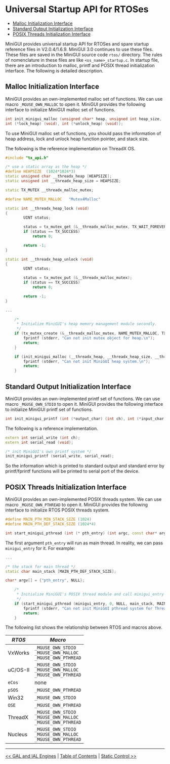 # Universal Startup API for RTOSes

- [Malloc Initialization Interface](#malloc-initialization-interface)
- [Standard Output Initialization Interface](#standard-output-initialization-interface)
- [POSIX Threads Initialization Interface](#posix-threads-initialization-interface)


MiniGUI provides universal startup API for RTOSes and spare startup
reference files in V2.0.4/1.6.9. MiniGUI 3.0 continues to use these files.
These files are saved in the MiniGUI source code `rtos/` directory. The rules of
nomenclature in these files are like `<os_name>_startup.c`. In startup
file, there are an introduction to malloc, printf and POSIX thread
initialization interface. The following is detailed description.

## Malloc Initialization Interface

MiniGUI provides an own-implemented malloc set of functions. We can use macro
`_MGUSE_OWN_MALLOC` to open it. MiniGUI provides the following interface to
initialize MiniGUI malloc set of functions.

```cpp
int init_minigui_malloc (unsigned char* heap, unsigned int heap_size,
int (*lock_heap) (void), int (*unlock_heap) (void));
```

To use MiniGUI malloc set of functions, you should pass the information of heap
address, lock and unlock heap function pointer, and stack size.

The following is the reference implementation on ThreadX OS.

```cpp
#include "tx_api.h"

/* use a static array as the heap */
#define HEAPSIZE  (1024*1024*3)
static unsigned char __threadx_heap [HEAPSIZE];
static unsigned int __threadx_heap_size = HEAPSIZE;

static TX_MUTEX __threadx_malloc_mutex;

#define NAME_MUTEX_MALLOC   "Mutex4Malloc"

static int __threadx_heap_lock (void)
{
        UINT status;

        status = tx_mutex_get (&__threadx_malloc_mutex, TX_WAIT_FOREVER);
        if (status == TX_SUCCESS)
            return 0;

        return -1;
}

static int __threadx_heap_unlock (void)
{
        UINT status;

        status = tx_mutex_put (&__threadx_malloc_mutex);
        if (status == TX_SUCCESS)
            return 0;

        return -1;
}

...

    /*
     * Initialize MiniGUI's heap memory management module secondly.
     */
    if (tx_mutex_create (&__threadx_malloc_mutex, NAME_MUTEX_MALLOC, TX_NO_INHERIT) = TX_SUCCESS) {
        fprintf (stderr, "Can not init mutex object for heap.\n");
        return;
    }

    if (init_minigui_malloc (__threadx_heap, __threadx_heap_size, __threadx_heap_lock, __threadx_heap_unlock)) {
        fprintf (stderr, "Can not init MiniGUI heap system.\n");
        return;
    }

```

## Standard Output Initialization Interface

MiniGUI provides an own-implemented printf set of functions. We can use macro
`_MGUSE_OWN_STDIO` to open it. MiniGUI provides the following interface to
initialize MiniGUI printf set of functions.

```cpp
int init_minigui_printf (int (*output_char) (int ch), int (*input_char) (void));
```

The following is a reference implementation.
```cpp
extern int serial_write (int ch);
extern int serial_read (void);

/* init MiniGUI's own printf system */
init_minigui_printf (serial_write, serial_read);
```

So the information which is printed to standard output and standard error by
printf/fprintf functions will be printed to serial port of the device.

## POSIX Threads Initialization Interface

MiniGUI provides an own-implemented POSIX threads system. We can use macro
`_MGUSE_OWN_PTHREAD` to open it. MiniGUI provides the following interface to
initialize RTOS POSIX threads system.

```cpp
#define MAIN_PTH_MIN_STACK_SIZE (1024)
#define MAIN_PTH_DEF_STACK_SIZE (1024*4)

int start_minigui_pthread (int (* pth_entry) (int argc, const char* argv []), int argc, const char* argv[], char* stack_base, unsigned int stack_size);
```

The first argument `pth_entry` will run as main thread. In reality, we can pass
`minigui_entry` for it. For example:

```cpp
...

/* the stack for main thread */
static char main_stack [MAIN_PTH_DEF_STACK_SIZE];

char* argv[] = {"pth_entry", NULL};

    /*
     * Initialize MiniGUI's POSIX thread module and call minigui_entry thirdly.
     */
    if (start_minigui_pthread (minigui_entry, 0, NULL, main_stack, MAIN_PTH_DEF_STACK_SIZE)) {
        fprintf (stderr, "Can not init MiniGUI pthread system for ThreadX.\n");
        return;
    }
```

The following list shows the relationship between RTOS and macros above.

| *RTOS* | *Macro* |
|--------|---------|
| VxWorks | `_MGUSE_OWN_STDIO` <br/> `_MGUSE_OWN_MALLOC` <br/> `_MGUSE_OWN_PTHREAD` |
| uC/OS-II | `_MGUSE_OWN_STDIO` <br/> `_MGUSE_OWN_MALLOC` <br> `_MGUSE_OWN_PTHREAD` |
| `eCos` | none |
| `pSOS` | `_MGUSE_OWN_PTHREAD` |
| Win32 | `_MGUSE_OWN_STDIO`|
| `OSE` | `_MGUSE_OWN_PTHREAD`|
| ThreadX | `_MGUSE_OWN_STDIO` <br/> `_MGUSE_OWN_MALLOC` <br/> `_MGUSE_OWN_PTHREAD` |
| Nucleus | `_MGUSE_OWN_STDIO` <br/> `_MGUSE_OWN_MALLOC` <br/> `_MGUSE_OWN_PTHREAD` |

----

[&lt;&lt; GAL and IAL Engines](MiniGUIProgGuidePart5Chapter03.md) |
[Table of Contents](README.md) |
[Static Control &gt;&gt;](MiniGUIProgGuidePart6Chapter01.md)

[Release Notes for MiniGUI 3.2]: /supplementary-docs/Release-Notes-for-MiniGUI-3.2.md
[Release Notes for MiniGUI 4.0]: /supplementary-docs/Release-Notes-for-MiniGUI-4.0.md
[Showing Text in Complex or Mixed Scripts]: /supplementary-docs/Showing-Text-in-Complex-or-Mixed-Scripts.md
[Supporting and Using Extra Input Messages]: /supplementary-docs/Supporting-and-Using-Extra-Input-Messages.md
[Using CommLCD NEWGAL Engine and Comm IAL Engine]: /supplementary-docs/Using-CommLCD-NEWGAL-Engine-and-Comm-IAL-Engine.md
[Using Enhanced Font Interfaces]: /supplementary-docs/Using-Enhanced-Font-Interfaces.md
[Using Images and Fonts on System without File System]: /supplementary-docs/Using-Images-and-Fonts-on-System-without-File-System.md
[Using SyncUpdateDC to Reduce Screen Flicker]: /supplementary-docs/Using-SyncUpdateDC-to-Reduce-Screen-Flicker.md
[Writing DRI Engine Driver for Your GPU]: /supplementary-docs/Writing-DRI-Engine-Driver-for-Your-GPU.md
[Writing MiniGUI Apps for 64-bit Platforms]: /supplementary-docs/Writing-MiniGUI-Apps-for-64-bit-Platforms.md

[Quick Start]: /user-manual/MiniGUIUserManualQuickStart.md
[Building MiniGUI]: /user-manual/MiniGUIUserManualBuildingMiniGUI.md
[Compile-time Configuration]: /user-manual/MiniGUIUserManualCompiletimeConfiguration.md
[Runtime Configuration]: /user-manual/MiniGUIUserManualRuntimeConfiguration.md
[Tools]: /user-manual/MiniGUIUserManualTools.md
[Feature List]: /user-manual/MiniGUIUserManualFeatureList.md

[MiniGUI Overview]: /MiniGUI-Overview.md
[MiniGUI User Manual]: /user-manual/README.md
[MiniGUI Programming Guide]: /programming-guide/README.md
[MiniGUI Porting Guide]: /porting-guide/README.md
[MiniGUI Supplementary Documents]: /supplementary-docs/README.md
[MiniGUI API Reference Manuals]: /api-reference/README.md

[MiniGUI Official Website]: http://www.minigui.com
[Beijing FMSoft Technologies Co., Ltd.]: https://www.fmsoft.cn
[FMSoft Technologies]: https://www.fmsoft.cn
[HarfBuzz]: https://www.freedesktop.org/wiki/Software/HarfBuzz/
